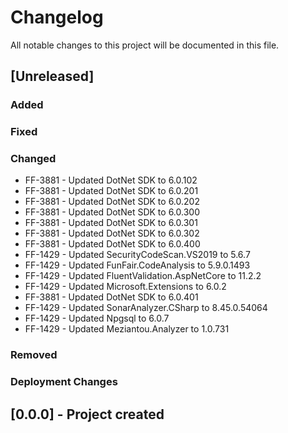 ﻿# Changelog
All notable changes to this project will be documented in this file.

<!--
Please ADD ALL Changes to the UNRELASED SECTION and not a specific release
-->

## [Unreleased]
### Added
### Fixed
### Changed
- FF-3881 - Updated DotNet SDK to 6.0.102
- FF-3881 - Updated DotNet SDK to 6.0.201
- FF-3881 - Updated DotNet SDK to 6.0.202
- FF-3881 - Updated DotNet SDK to 6.0.300
- FF-3881 - Updated DotNet SDK to 6.0.301
- FF-3881 - Updated DotNet SDK to 6.0.302
- FF-3881 - Updated DotNet SDK to 6.0.400
- FF-1429 - Updated SecurityCodeScan.VS2019 to 5.6.7
- FF-1429 - Updated FunFair.CodeAnalysis to 5.9.0.1493
- FF-1429 - Updated FluentValidation.AspNetCore to 11.2.2
- FF-1429 - Updated Microsoft.Extensions to 6.0.2
- FF-3881 - Updated DotNet SDK to 6.0.401
- FF-1429 - Updated SonarAnalyzer.CSharp to 8.45.0.54064
- FF-1429 - Updated Npgsql to 6.0.7
- FF-1429 - Updated Meziantou.Analyzer to 1.0.731
### Removed
### Deployment Changes

<!--
Releases that have at least been deployed to staging, BUT NOT necessarily released to live.  Changes should be moved from [Unreleased] into here as they are merged into the appropriate release branch
-->
## [0.0.0] - Project created